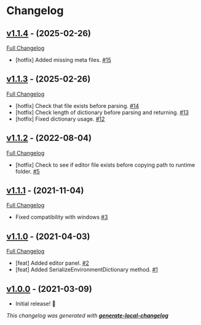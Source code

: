 # Changelog

## [v1.1.4](https://github.com/CandyCoded/env/tree/v1.1.4) - (2025-02-26)

[Full Changelog](https://github.com/CandyCoded/env/compare/v1.1.3...v1.1.4)

- [hotfix] Added missing meta files. [#15](https://github.com/CandyCoded/env/pull/15)

## [v1.1.3](https://github.com/CandyCoded/env/tree/v1.1.3) - (2025-02-26)

[Full Changelog](https://github.com/CandyCoded/env/compare/v1.1.2...v1.1.3)

- [hotfix] Check that file exists before parsing. [#14](https://github.com/CandyCoded/env/pull/14)
- [hotfix] Check length of dictionary before parsing and returning. [#13](https://github.com/CandyCoded/env/pull/13)
- [hotfix] Fixed dictionary usage. [#12](https://github.com/CandyCoded/env/pull/12)

## [v1.1.2](https://github.com/CandyCoded/env/tree/v1.1.2) - (2022-08-04)

[Full Changelog](https://github.com/CandyCoded/env/compare/v1.1.1...v1.1.2)

- [hotfix] Check to see if editor file exists before copying path to runtime folder. [#5](https://github.com/CandyCoded/env/pull/5)

## [v1.1.1](https://github.com/CandyCoded/env/tree/v1.1.1) - (2021-11-04)

[Full Changelog](https://github.com/CandyCoded/env/compare/v1.1.0...v1.1.1)

- Fixed compatibility with windows [#3](https://github.com/CandyCoded/env/pull/3)

## [v1.1.0](https://github.com/CandyCoded/env/tree/v1.1.0) - (2021-04-03)

[Full Changelog](https://github.com/CandyCoded/env/compare/v1.0.0...v1.1.0)

- [feat] Added editor panel. [#2](https://github.com/CandyCoded/env/pull/2)
- [feat] Added SerializeEnvironmentDictionary method. [#1](https://github.com/CandyCoded/env/pull/1)

## [v1.0.0](https://github.com/CandyCoded/env/tree/v1.0.0) - (2021-03-09)

- Initial release! 🎉

_This changelog was generated with **[generate-local-changelog](https://github.com/neogeek/generate-local-changelog)**_
